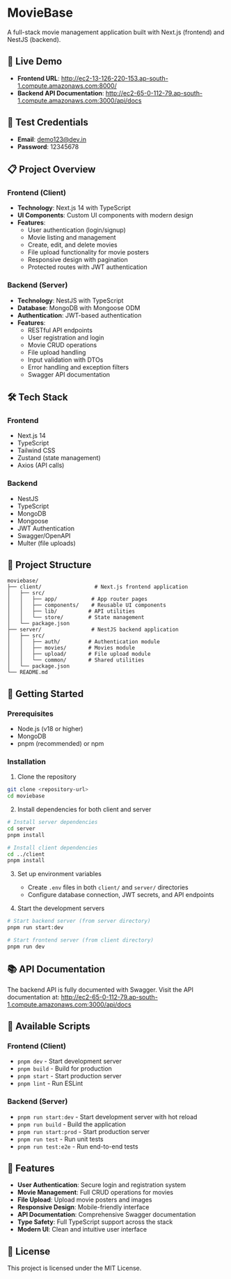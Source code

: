 # MovieBase

A full-stack movie management application built with Next.js (frontend) and NestJS (backend).

## 🚀 Live Demo

- **Frontend URL**: http://ec2-13-126-220-153.ap-south-1.compute.amazonaws.com:8000/
- **Backend API Documentation**: http://ec2-65-0-112-79.ap-south-1.compute.amazonaws.com:3000/api/docs

## 🔐 Test Credentials

- **Email**: demo123@dev.in
- **Password**: 12345678

## 📋 Project Overview

### Frontend (Client)

- **Technology**: Next.js 14 with TypeScript
- **UI Components**: Custom UI components with modern design
- **Features**:
  - User authentication (login/signup)
  - Movie listing and management
  - Create, edit, and delete movies
  - File upload functionality for movie posters
  - Responsive design with pagination
  - Protected routes with JWT authentication

### Backend (Server)

- **Technology**: NestJS with TypeScript
- **Database**: MongoDB with Mongoose ODM
- **Authentication**: JWT-based authentication
- **Features**:
  - RESTful API endpoints
  - User registration and login
  - Movie CRUD operations
  - File upload handling
  - Input validation with DTOs
  - Error handling and exception filters
  - Swagger API documentation

## 🛠️ Tech Stack

### Frontend

- Next.js 14
- TypeScript
- Tailwind CSS
- Zustand (state management)
- Axios (API calls)

### Backend

- NestJS
- TypeScript
- MongoDB
- Mongoose
- JWT Authentication
- Swagger/OpenAPI
- Multer (file uploads)

## 📁 Project Structure

```
moviebase/
├── client/                 # Next.js frontend application
│   ├── src/
│   │   ├── app/           # App router pages
│   │   ├── components/    # Reusable UI components
│   │   ├── lib/          # API utilities
│   │   └── store/        # State management
│   └── package.json
├── server/                # NestJS backend application
│   ├── src/
│   │   ├── auth/         # Authentication module
│   │   ├── movies/       # Movies module
│   │   ├── upload/       # File upload module
│   │   └── common/       # Shared utilities
│   └── package.json
└── README.md
```

## 🚀 Getting Started

### Prerequisites

- Node.js (v18 or higher)
- MongoDB
- pnpm (recommended) or npm

### Installation

1. Clone the repository

```bash
git clone <repository-url>
cd moviebase
```

2. Install dependencies for both client and server

```bash
# Install server dependencies
cd server
pnpm install

# Install client dependencies
cd ../client
pnpm install
```

3. Set up environment variables

   - Create `.env` files in both `client/` and `server/` directories
   - Configure database connection, JWT secrets, and API endpoints

4. Start the development servers

```bash
# Start backend server (from server directory)
pnpm run start:dev

# Start frontend server (from client directory)
pnpm run dev
```

## 📚 API Documentation

The backend API is fully documented with Swagger. Visit the API documentation at:
http://ec2-65-0-112-79.ap-south-1.compute.amazonaws.com:3000/api/docs

## 🔧 Available Scripts

### Frontend (Client)

- `pnpm dev` - Start development server
- `pnpm build` - Build for production
- `pnpm start` - Start production server
- `pnpm lint` - Run ESLint

### Backend (Server)

- `pnpm run start:dev` - Start development server with hot reload
- `pnpm run build` - Build the application
- `pnpm run start:prod` - Start production server
- `pnpm run test` - Run unit tests
- `pnpm run test:e2e` - Run end-to-end tests

## 🌟 Features

- **User Authentication**: Secure login and registration system
- **Movie Management**: Full CRUD operations for movies
- **File Upload**: Upload movie posters and images
- **Responsive Design**: Mobile-friendly interface
- **API Documentation**: Comprehensive Swagger documentation
- **Type Safety**: Full TypeScript support across the stack
- **Modern UI**: Clean and intuitive user interface

## 📝 License

This project is licensed under the MIT License.
